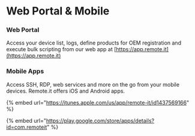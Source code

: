 # Web Portal & Mobile

### Web Portal

Access your device list, logs, define products for OEM registration and execute bulk scripting from our web app at [https://app.remote.it](https://app.remote.it)

### Mobile Apps

Access SSH, RDP, web services and more on the go from your mobile devices. Remote.it offers iOS and Android apps.

{% embed url="https://itunes.apple.com/us/app/remote-it/id1437569166" %}

{% embed url="https://play.google.com/store/apps/details?id=com.remoteit" %}



